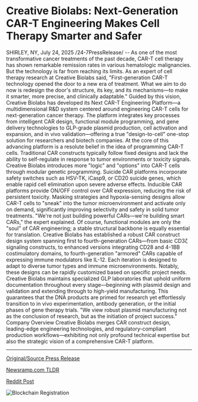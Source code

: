 # Creative Biolabs: Next-Generation CAR-T Engineering Makes Cell Therapy Smarter and Safer

SHIRLEY, NY, July 24, 2025 /24-7PressRelease/ -- As one of the most transformative cancer treatments of the past decade, CAR-T cell therapy has shown remarkable remission rates in various hematologic malignancies. But the technology is far from reaching its limits. As an expert of cell therapy research at Creative Biolabs said, "First-generation CAR-T technology opened the door to a new era of treatment. What we aim to do now is redesign the door's structure, its key, and its mechanisms—to make it smarter, more precise, and clinically adaptable."  Guided by this vision, Creative Biolabs has developed its Next CAR-T Engineering Platform—a multidimensional R&D system centered around engineering CAR-T cells for next-generation cancer therapy. The platform integrates key processes from intelligent CAR design, functional module programming, and gene delivery technologies to GLP-grade plasmid production, cell activation and expansion, and in vivo validation—offering a true "design-to-cell" one-stop solution for researchers and biotech companies.  At the core of this advancing platform is a resolute belief in the idea of programming CAR-T cells. Traditional CAR constructs typically follow fixed designs and lack the ability to self-regulate in response to tumor environments or toxicity signals. Creative Biolabs introduces more "logic" and "options" into CAR-T cells through modular genetic programming.  Suicide CAR platforms incorporate safety switches such as HSV-TK, iCasp9, or CD20 suicide genes, which enable rapid cell elimination upon severe adverse effects.  Inducible CAR platforms provide ON/OFF control over CAR expression, reducing the risk of persistent toxicity.  Masking strategies and hypoxia-sensing designs allow CAR-T cells to "sneak" into the tumor microenvironment and activate only on demand, significantly improving selectivity and safety in solid tumor treatments.  "We're not just building powerful CARs—we're building smart CARs," the expert explained.   Of course, functional modules are only the "soul" of CAR engineering; a stable structural backbone is equally essential for translation. Creative Biolabs has established a robust CAR construct design system spanning first to fourth-generation CARs—from basic CD3ζ signaling constructs, to enhanced versions integrating CD28 and 4-1BB costimulatory domains, to fourth-generation "armored" CARs capable of expressing immune modulators like IL-12. Each iteration is designed to adapt to diverse tumor types and immune microenvironments. Notably, these designs can be rapidly customized based on specific project needs.  Creative Biolabs maintains specialized GLP laboratories that uphold uniform documentation throughout every stage—beginning with plasmid design and validation and extending through to high-yield manufacturing. This guarantees that the DNA products are primed for research yet effortlessly transition to in vivo experimentation, antibody generation, or the initial phases of gene therapy trials. "We view robust plasmid manufacturing not as the conclusion of research, but as the initiation of project success."  Company Overview Creative Biolabs merges CAR construct design, leading-edge engineering technologies, and regulatory-compliant production workflows—exhibiting not only profound technical expertise but also the strategic vision of a comprehensive CAR-T platform. 

---

[Original/Source Press Release](https://www.24-7pressrelease.com/press-release/525118/creative-biolabs-next-generation-car-t-engineering-makes-cell-therapy-smarter-and-safer)
                    

[Newsramp.com TLDR](https://newsramp.com/curated-news/creative-biolabs-advances-car-t-therapy-with-next-gen-engineering-platform/c8d81579917d5845d0d8dc766e23fa3a) 

 



[Reddit Post](https://www.reddit.com/r/newsramp/comments/1m7xt06/creative_biolabs_advances_cart_therapy_with/) 



![Blockchain Registration](https://cdn.newsramp.app/24-7PressRelease/qrcode/257/24/iconMeLF.webp)
